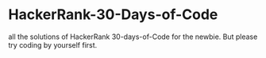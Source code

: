 # HackerRank-30-Days-of-Code
all the solutions of HackerRank 30-days-of-Code for the newbie.
But please try coding by yourself first. 

